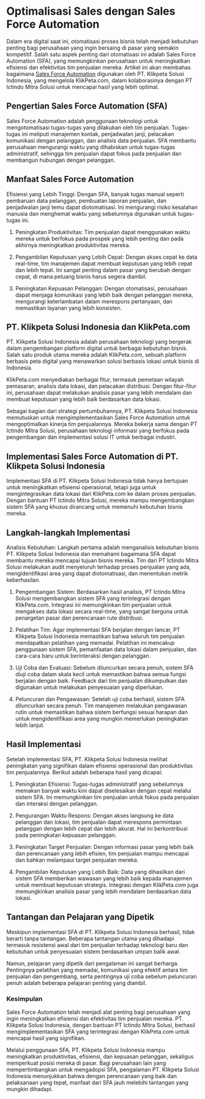 # Optimalisasi Sales dengan Sales Force Automation

Dalam era digital saat ini, otomatisasi proses bisnis telah menjadi kebutuhan penting bagi perusahaan yang ingin bersaing di pasar yang semakin kompetitif. Salah satu aspek penting dari otomatisasi ini adalah Sales Force Automation (SFA), yang memungkinkan perusahaan untuk meningkatkan efisiensi dan efektivitas tim penjualan mereka. Artikel ini akan membahas bagaimana <a href="https://klikpeta.com/sales-force-automation/">Sales Force Automation</a> digunakan oleh PT. Klikpeta Solusi Indonesia, yang mengelola KlikPeta.com, dalam kolaborasinya dengan PT Ictindo Mitra Solusi untuk mencapai hasil yang lebih optimal.

## Pengertian Sales Force Automation (SFA)
Sales Force Automation adalah penggunaan teknologi untuk mengotomatisasi tugas-tugas yang dilakukan oleh tim penjualan. Tugas-tugas ini meliputi manajemen kontak, penjadwalan janji, pelacakan komunikasi dengan pelanggan, dan analisis data penjualan. SFA membantu perusahaan mengurangi waktu yang dihabiskan untuk tugas-tugas administratif, sehingga tim penjualan dapat fokus pada penjualan dan membangun hubungan dengan pelanggan.

## Manfaat Sales Force Automation
Efisiensi yang Lebih Tinggi: Dengan SFA, banyak tugas manual seperti pembaruan data pelanggan, pembuatan laporan penjualan, dan penjadwalan janji temu dapat diotomatisasi. Ini mengurangi risiko kesalahan manusia dan menghemat waktu yang sebelumnya digunakan untuk tugas-tugas ini.

1. Peningkatan Produktivitas: Tim penjualan dapat menggunakan waktu mereka untuk berfokus pada prospek yang lebih penting dan pada akhirnya meningkatkan produktivitas mereka.

2. Pengambilan Keputusan yang Lebih Cepat: Dengan akses cepat ke data real-time, tim manajemen dapat membuat keputusan yang lebih cepat dan lebih tepat. Ini sangat penting dalam pasar yang berubah dengan cepat, di mana peluang bisnis harus segera diambil.

3. Peningkatan Kepuasan Pelanggan: Dengan otomatisasi, perusahaan dapat menjaga komunikasi yang lebih baik dengan pelanggan mereka, mengurangi keterlambatan dalam merespons pertanyaan, dan memastikan layanan yang lebih konsisten.

## PT. Klikpeta Solusi Indonesia dan KlikPeta.com
PT. Klikpeta Solusi Indonesia adalah perusahaan teknologi yang bergerak dalam pengembangan platform digital untuk berbagai kebutuhan bisnis. Salah satu produk utama mereka adalah KlikPeta.com, sebuah platform berbasis peta digital yang menawarkan solusi berbasis lokasi untuk bisnis di Indonesia.

KlikPeta.com menyediakan berbagai fitur, termasuk pemetaan wilayah pemasaran, analisis data lokasi, dan pelacakan distribusi. Dengan fitur-fitur ini, perusahaan dapat melakukan analisis pasar yang lebih mendalam dan membuat keputusan yang lebih baik berdasarkan data lokasi.

Sebagai bagian dari strategi pertumbuhannya, PT. Klikpeta Solusi Indonesia memutuskan untuk mengimplementasikan Sales Force Automation untuk mengoptimalkan kinerja tim penjualannya. Mereka bekerja sama dengan PT Ictindo Mitra Solusi, perusahaan teknologi informasi yang berfokus pada pengembangan dan implementasi solusi IT untuk berbagai industri.

## Implementasi Sales Force Automation di PT. Klikpeta Solusi Indonesia
Implementasi SFA di PT. Klikpeta Solusi Indonesia tidak hanya bertujuan untuk meningkatkan efisiensi operasional, tetapi juga untuk mengintegrasikan data lokasi dari KlikPeta.com ke dalam proses penjualan. Dengan bantuan PT Ictindo Mitra Solusi, mereka mampu mengembangkan sistem SFA yang khusus dirancang untuk memenuhi kebutuhan bisnis mereka.

## Langkah-langkah Implementasi
Analisis Kebutuhan: Langkah pertama adalah menganalisis kebutuhan bisnis PT. Klikpeta Solusi Indonesia dan memahami bagaimana SFA dapat membantu mereka mencapai tujuan bisnis mereka. Tim dari PT Ictindo Mitra Solusi melakukan audit menyeluruh terhadap proses penjualan yang ada, mengidentifikasi area yang dapat diotomatisasi, dan menentukan metrik keberhasilan.

1. Pengembangan Sistem: Berdasarkan hasil analisis, PT Ictindo Mitra Solusi mengembangkan sistem SFA yang terintegrasi dengan KlikPeta.com. Integrasi ini memungkinkan tim penjualan untuk mengakses data lokasi secara real-time, yang sangat berguna untuk penargetan pasar dan perencanaan rute distribusi.

2. Pelatihan Tim: Agar implementasi SFA berjalan dengan lancar, PT Klikpeta Solusi Indonesia memastikan bahwa seluruh tim penjualan mendapatkan pelatihan yang memadai. Pelatihan ini mencakup penggunaan sistem SFA, pemanfaatan data lokasi dalam penjualan, dan cara-cara baru untuk berinteraksi dengan pelanggan.

3. Uji Coba dan Evaluasi: Sebelum diluncurkan secara penuh, sistem SFA diuji coba dalam skala kecil untuk memastikan bahwa semua fungsi berjalan dengan baik. Feedback dari tim penjualan dikumpulkan dan digunakan untuk melakukan penyesuaian yang diperlukan.

4. Peluncuran dan Pengawasan: Setelah uji coba berhasil, sistem SFA diluncurkan secara penuh. Tim manajemen melakukan pengawasan rutin untuk memastikan bahwa sistem berfungsi sesuai harapan dan untuk mengidentifikasi area yang mungkin memerlukan peningkatan lebih lanjut.

## Hasil Implementasi
Setelah implementasi SFA, PT. Klikpeta Solusi Indonesia melihat peningkatan yang signifikan dalam efisiensi operasional dan produktivitas tim penjualannya. Berikut adalah beberapa hasil yang dicapai:

1. Peningkatan Efisiensi: Tugas-tugas administratif yang sebelumnya memakan banyak waktu kini dapat diselesaikan dengan cepat melalui sistem SFA. Ini memungkinkan tim penjualan untuk fokus pada penjualan dan interaksi dengan pelanggan.

2. Pengurangan Waktu Respons: Dengan akses langsung ke data pelanggan dan lokasi, tim penjualan dapat merespons permintaan pelanggan dengan lebih cepat dan lebih akurat. Hal ini berkontribusi pada peningkatan kepuasan pelanggan.

3. Peningkatan Target Penjualan: Dengan informasi pasar yang lebih baik dan perencanaan yang lebih efisien, tim penjualan mampu mencapai dan bahkan melampaui target penjualan mereka.

4. Pengambilan Keputusan yang Lebih Baik: Data yang dihasilkan dari sistem SFA memberikan wawasan yang lebih baik kepada manajemen untuk membuat keputusan strategis. Integrasi dengan KlikPeta.com juga memungkinkan analisis pasar yang lebih mendalam berdasarkan data lokasi.

## Tantangan dan Pelajaran yang Dipetik
Meskipun implementasi SFA di PT. Klikpeta Solusi Indonesia berhasil, tidak berarti tanpa tantangan. Beberapa tantangan utama yang dihadapi termasuk resistensi awal dari tim penjualan terhadap teknologi baru dan kebutuhan untuk penyesuaian sistem berdasarkan umpan balik awal.

Namun, pelajaran yang dipetik dari pengalaman ini sangat berharga. Pentingnya pelatihan yang memadai, komunikasi yang efektif antara tim penjualan dan pengembang, serta pentingnya uji coba sebelum peluncuran penuh adalah beberapa pelajaran penting yang diambil.

### Kesimpulan
Sales Force Automation telah menjadi alat penting bagi perusahaan yang ingin meningkatkan efisiensi dan efektivitas tim penjualan mereka. PT. Klikpeta Solusi Indonesia, dengan bantuan PT Ictindo Mitra Solusi, berhasil mengimplementasikan SFA yang terintegrasi dengan KlikPeta.com untuk mencapai hasil yang signifikan.

Melalui penggunaan SFA, PT. Klikpeta Solusi Indonesia mampu meningkatkan produktivitas, efisiensi, dan kepuasan pelanggan, sekaligus memperkuat posisi mereka di pasar. Bagi perusahaan lain yang mempertimbangkan untuk mengadopsi SFA, pengalaman PT. Klikpeta Solusi Indonesia menunjukkan bahwa dengan perencanaan yang baik dan pelaksanaan yang tepat, manfaat dari SFA jauh melebihi tantangan yang mungkin dihadapi.
